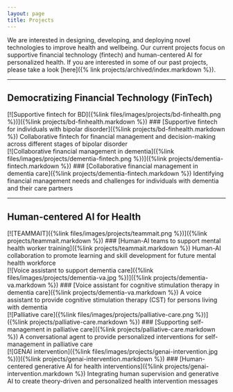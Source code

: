 ```yaml
---
layout: page
title: Projects
---
```


We are interested in designing, developing, and deploying novel
technologies to improve health and wellbeing. Our current projects
focus on supportive financial technology (fintech) and human-centered AI for personalized health.
If you are interested in some of our past projects, please take a look [here]({% link projects/archived/index.markdown %}).

<div class="row">
<div class="col-md-12 text-center" markdown="1">

---
## Democratizing Financial Technology (FinTech) ##
</div>
</div>

<div class="row">

<div class="col-lg-6" markdown="1">
[![Supportive fintech for BD]({%link files/images/projects/bd-finhealth.png %})]({%link projects/bd-finhealth.markdown %})
### [Supportive fintech for individuals with bipolar disorder]({%link projects/bd-finhealth.markdown %})
Collaborative fintech for financial management and decision-making across different stages of bipolar disorder
</div>

<div class="col-lg-6" markdown="1">
[![Collaborative financial management in dementia]({%link files/images/projects/dementia-fintech.png %})]({%link projects/dementia-fintech.markdown %})
### [Collaborative financial management in dementia care]({%link projects/dementia-fintech.markdown %})
Identifying financial management needs and challenges for individuals with dementia and their care partners
</div>

</div> <!-- ends the row -->

<div class="row">
<div class="col-md-12 text-center" markdown="1">

---
## Human-centered AI for Health ##
</div>
</div>

<div class="row">

<div class="col-lg-6" markdown="1">
[![TEAMMAIT]({%link files/images/projects/teammait.png %})]({%link projects/teammait.markdown %})
### [Human-AI teams to support mental health worker training]({%link projects/teammait.markdown %})
Human-AI collaboration to promote learning and skill development for future mental health workforce
</div>

<div class="col-lg-6" markdown="1">
[![Voice assistant to support dementia care]({%link files/images/projects/dementia-va.jpg %})]({%link projects/dementia-va.markdown %})
### [Voice assistant for cognitive stimulation therapy in dementia care]({%link projects/dementia-va.markdown %})
A voice assistant to provide cognitive stimulation therapy (CST) for persons living with dementia
</div>

</div> <!-- ends the row -->

<div class="row">
<div class="col-lg-6" markdown="1">
[![Palliative care]({%link files/images/projects/palliative-care.png %})]({%link projects/palliative-care.markdown %})
### [Supporting self-management in palliative care]({%link projects/palliative-care.markdown %})
A conversational agent to provide personalized interventions for self-management in palliative care
</div>

<div class="col-lg-6" markdown="1">
[![GENAI intervention]({%link files/images/projects/genai-intervention.jpg %})]({%link projects/genai-intervention.markdown %})
### [Human-centered generative AI for health interventions]({%link projects/genai-intervention.markdown %})
Integrating human supervision and generative AI to create theory-driven and personalized health intervention messages
</div>

</div> <!-- ends the row -->
